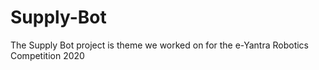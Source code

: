 # Supply-Bot
The Supply Bot project is theme we worked on for the e-Yantra Robotics Competition 2020
